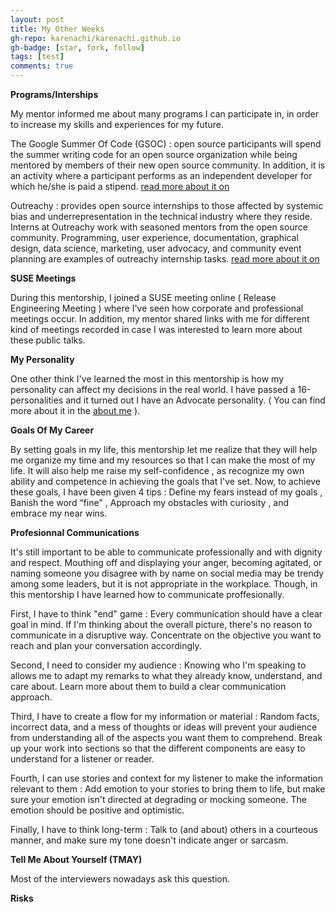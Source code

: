 ```yaml
---
layout: post
title: My Other Weeks 
gh-repo: karenachi/karenachi.github.io
gh-badge: [star, fork, follow]
tags: [test]
comments: true
---
```


**Programs/Interships**

My mentor informed me about many programs I can participate in, in order to increase my skills and experiences for my future.

The Google Summer Of Code (GSOC) : open source participants will spend the summer writing code for an open source organization while being mentored by members of their new                                      open source community. In addition, it is an activity where a participant performs as an independent developer for which he/she is paid a                                      stipend.
[read more about it on]( https://google.github.io/gsocguides/student/ )

Outreachy : provides open source internships to those affected by systemic bias and underrepresentation in the technical industry where they reside. Interns at Outreachy work             with seasoned mentors from the open source community. Programming, user experience, documentation, graphical design, data science, marketing, user advocacy, and               community event planning are examples of outreachy internship tasks.
[read more about it on](https://www.outreachy.org/ )

**SUSE Meetings**

During this mentorship, I joined a SUSE meeting online ( Release Engineering Meeting ) where I've seen how corporate and professional meetings occur. In addition, my mentor shared links with me for different kind of meetings recorded in case I was interested to learn more about these public talks. 

**My Personality**

One other think I've learned the most in this mentorship is how my personality can affect my decisions in the real world. I have passed a 16-personalities and it turned out I have an Advocate personality. ( You can find more about it in the [about me](https://karenachi.github.io/aboutme/) ).

**Goals Of My Career**

By setting goals in my life, this mentorship let me realize that they will help me organize my time and my resources so that I can make the most of my life. It will also help me raise my self-confidence , as recognize my own ability and competence in achieving the goals that I've set. 
Now, to achieve these goals, I have been given 4 tips : Define my fears instead of my goals , Banish the word “fine" , Approach my obstacles with curiosity , and embrace my near wins.

**Profesionnal Communications**

It's still important to be able to communicate professionally and with dignity and respect. Mouthing off and displaying your anger, becoming agitated, or naming someone you disagree with by name on social media may be trendy among some leaders, but it is not appropriate in the workplace. 
Though, in this mentorship I have learned how to communicate proffesionally.

First, I have to think "end" game : Every communication should have a clear goal in mind. If I'm thinking about the overall picture, there's no reason to communicate in a disruptive way. Concentrate on the objective you want to reach and plan your conversation accordingly.

Second, I need to consider my audience : Knowing who I'm speaking to allows me to adapt my remarks to what they already know, understand, and care about. Learn more about them to build a clear communication approach.

Third, I have to create a flow for my information or material : Random facts, incorrect data, and a mess of thoughts or ideas will prevent your audience from understanding all of the aspects you want them to comprehend. Break up your work into sections so that the different components are easy to understand for a listener or reader.

Fourth, I can use stories and context for my listener to make the information relevant to them : Add emotion to your stories to bring them to life, but make sure your emotion isn't directed at degrading or mocking someone. The emotion should be positive and optimistic.

Finally, I have to think long-term : Talk to (and about) others in a courteous manner, and make sure my tone doesn't indicate anger or sarcasm.

**Tell Me About Yourself (TMAY)**

Most of the interviewers nowadays ask this question. 



**Risks**


